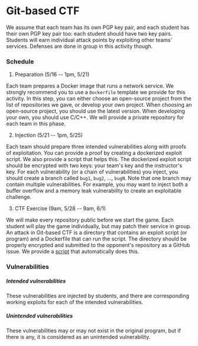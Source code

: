 # Git-based CTF

We assume that each team has its own PGP key pair, and each student has their
own PGP key pair too: each student should have two key pairs. Students will earn
individual attack points by exploiting other teams' services. Defenses are done
in group in this activity though.

### Schedule

1. Preparation (5/16 -- 1pm, 5/21)

Each team prepares a Docker image that runs a network service. We strongly
recommend you to use a `Dockerfile` template we provide for this activity. In
this step, you can either choose an open-source project from the list of
repositories we gave, or develop your own project. When choosing an open-source
project, you should use the latest version. When developing your own, you should
use C/C++. We will provide a private repository for each team in this phase.

2. Injection (5/21 -- 1pm, 5/25)

Each team should prepare three intended vulnerabilities along with proofs of
exploitation. You can provide a proof by creating a dockerized exploit script.
We also provide a script that helps this. The dockerized exploit script should
be encrypted with two keys: your team's key and the instructor's key. For each
vulnerability (or a chain of vulnerabilities) you inject, you should create a
branch called `bug1`, `bug2`, ..., `bugN`. Note that one branch may contain
multiple vulnerabilities. For example, you may want to inject both a buffer
overflow and a memory leak vulnerability to create an exploitable challenge.

3. CTF Exercise (9am, 5/28 -- 9am, 6/1)

We will make every repository public before we start the game. Each student will
play the game individually, but may patch their service in group. An attack in
Git-based CTF is a directory that contains an exploit script (or program) and a
Dockerfile that can run the script. The directory should be properly encrypted
and submitted to the opponent's repository as a GitHub issue. We provide a
[script](FIXME) that automatically does this.

### Vulnerabilities

##### Intended vulnerabilities

These vulnerabilities are injected by students, and there are corresponding
working exploits for each of the intended vulnerabilities.

##### Unintended vulnerabilities

These vulnerabilities may or may not exist in the original program, but if there
is any, it is considered as an unintended vulnerability.
